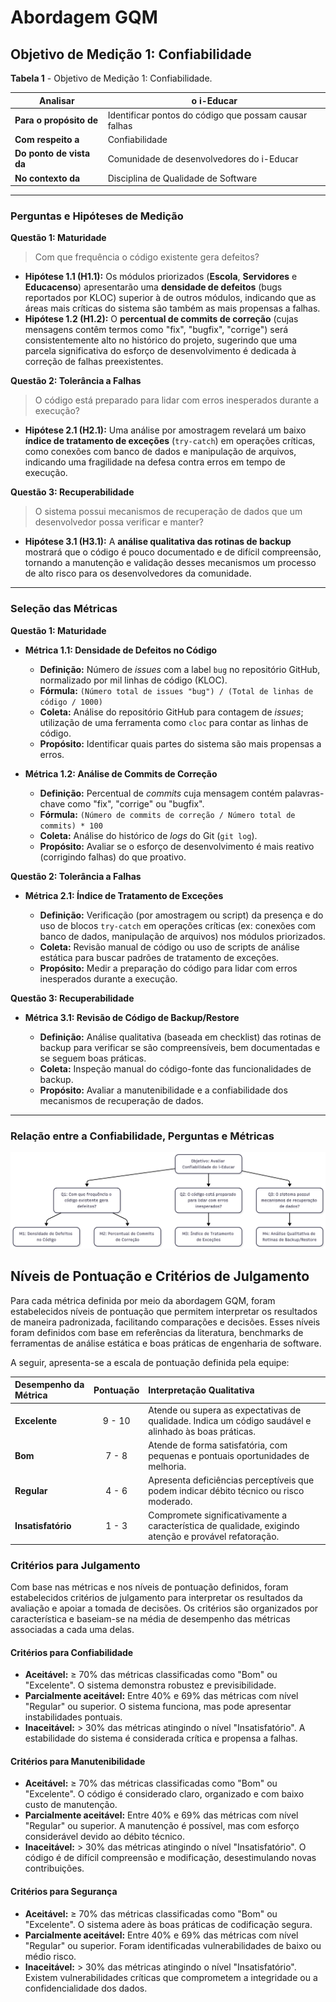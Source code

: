 
# Abordagem GQM

<!-- acho que da pra colocar um texto aqui explicando a metodologia GQM -->

## Objetivo de Medição 1: Confiabilidade

**Tabela 1** - Objetivo de Medição 1: Confiabilidade.

| **Analisar**          | o i-Educar |
|------------------------|------------|
| **Para o propósito de** | Identificar pontos do código que possam causar falhas |
| **Com respeito a**     | Confiabilidade |
| **Do ponto de vista da** | Comunidade de desenvolvedores do i-Educar |
| **No contexto da**     | Disciplina de Qualidade de Software |

---

### Perguntas e Hipóteses de Medição

**Questão 1: Maturidade**
> Com que frequência o código existente gera defeitos?

* **Hipótese 1.1 (H1.1):** Os módulos priorizados (**Escola**, **Servidores** e **Educacenso**) apresentarão uma **densidade de defeitos** (bugs reportados por KLOC) superior à de outros módulos, indicando que as áreas mais críticas do sistema são também as mais propensas a falhas.
* **Hipótese 1.2 (H1.2):** O **percentual de commits de correção** (cujas mensagens contêm termos como "fix", "bugfix", "corrige") será consistentemente alto no histórico do projeto, sugerindo que uma parcela significativa do esforço de desenvolvimento é dedicada à correção de falhas preexistentes.

**Questão 2: Tolerância a Falhas**
> O código está preparado para lidar com erros inesperados durante a execução?

* **Hipótese 2.1 (H2.1):** Uma análise por amostragem revelará um baixo **índice de tratamento de exceções** (`try-catch`) em operações críticas, como conexões com banco de dados e manipulação de arquivos, indicando uma fragilidade na defesa contra erros em tempo de execução.

**Questão 3: Recuperabilidade**
> O sistema possui mecanismos de recuperação de dados que um desenvolvedor possa verificar e manter?

* **Hipótese 3.1 (H3.1):** A **análise qualitativa das rotinas de backup** mostrará que o código é pouco documentado e de difícil compreensão, tornando a manutenção e validação desses mecanismos um processo de alto risco para os desenvolvedores da comunidade.

---

### Seleção das Métricas

**Questão 1: Maturidade**

* **Métrica 1.1: Densidade de Defeitos no Código**
    * **Definição:** Número de *issues* com a label `bug` no repositório GitHub, normalizado por mil linhas de código (KLOC).
    * **Fórmula:** `(Número total de issues "bug") / (Total de linhas de código / 1000)`
    * **Coleta:** Análise do repositório GitHub para contagem de *issues*; utilização de uma ferramenta como `cloc` para contar as linhas de código.
    * **Propósito:** Identificar quais partes do sistema são mais propensas a erros.

* **Métrica 1.2: Análise de Commits de Correção**

    * **Definição:** Percentual de *commits* cuja mensagem contém palavras-chave como "fix", "corrige" ou "bugfix".
    * **Fórmula:** `(Número de commits de correção / Número total de commits) * 100`
    * **Coleta:** Análise do histórico de *logs* do Git (`git log`).
    * **Propósito:** Avaliar se o esforço de desenvolvimento é mais reativo (corrigindo falhas) do que proativo.

**Questão 2: Tolerância a Falhas**

* **Métrica 2.1: Índice de Tratamento de Exceções**

    * **Definição:** Verificação (por amostragem ou script) da presença e do uso de blocos `try-catch` em operações críticas (ex: conexões com banco de dados, manipulação de arquivos) nos módulos priorizados.
    * **Coleta:** Revisão manual de código ou uso de scripts de análise estática para buscar padrões de tratamento de exceções.
    * **Propósito:** Medir a preparação do código para lidar com erros inesperados durante a execução.

**Questão 3: Recuperabilidade**

* **Métrica 3.1: Revisão de Código de Backup/Restore**

    * **Definição:** Análise qualitativa (baseada em checklist) das rotinas de backup para verificar se são compreensíveis, bem documentadas e se seguem boas práticas.
    * **Coleta:** Inspeção manual do código-fonte das funcionalidades de backup.
    * **Propósito:** Avaliar a manutenibilidade e a confiabilidade dos mecanismos de recuperação de dados.

---

### Relação entre a Confiabilidade, Perguntas e Métricas

![Relação entre a Confiabilidade, Perguntas e Métricas](../assets/diagrama_confiabilidade.png)

<!-- AQUI IRIAM OS OUTROS OBJETIVOS DE MEDIÇÃO (MANUTENIBILIDADE E SEGURANÇA) COM SUAS RESPECTIVAS TABELAS, PERGUNTAS, HIPÓTESES, MÉTRICAS E DIAGRAMAS

pensei que esse próximo tópico poderia ser o mesmo para os 3 objetivos de medição, já que a gente vai usar os mesmos níveis de pontuação e critérios de julgamento para todos, então ele fica no final -->

## Níveis de Pontuação e Critérios de Julgamento

Para cada métrica definida por meio da abordagem GQM, foram estabelecidos níveis de pontuação que permitem interpretar os resultados de maneira padronizada, facilitando comparações e decisões. Esses níveis foram definidos com base em referências da literatura, benchmarks de ferramentas de análise estática e boas práticas de engenharia de software.

A seguir, apresenta-se a escala de pontuação definida pela equipe:

| Desempenho da Métrica | Pontuação | Interpretação Qualitativa |
| :--- | :---: | :--- |
| **Excelente** | 9 - 10 | Atende ou supera as expectativas de qualidade. Indica um código saudável e alinhado às boas práticas. |
| **Bom** | 7 - 8 | Atende de forma satisfatória, com pequenas e pontuais oportunidades de melhoria. |
| **Regular** | 4 - 6 | Apresenta deficiências perceptíveis que podem indicar débito técnico ou risco moderado. |
| **Insatisfatório** | 1 - 3 | Compromete significativamente a característica de qualidade, exigindo atenção e provável refatoração. |

### Critérios para Julgamento

Com base nas métricas e nos níveis de pontuação definidos, foram estabelecidos critérios de julgamento para interpretar os resultados da avaliação e apoiar a tomada de decisões. Os critérios são organizados por característica e baseiam-se na média de desempenho das métricas associadas a cada uma delas.

#### Critérios para Confiabilidade
* **Aceitável:** ≥ 70% das métricas classificadas como "Bom" ou "Excelente". O sistema demonstra robustez e previsibilidade.
* **Parcialmente aceitável:** Entre 40% e 69% das métricas com nível "Regular" ou superior. O sistema funciona, mas pode apresentar instabilidades pontuais.
* **Inaceitável:** > 30% das métricas atingindo o nível "Insatisfatório". A estabilidade do sistema é considerada crítica e propensa a falhas.

#### Critérios para Manutenibilidade
* **Aceitável:** ≥ 70% das métricas classificadas como "Bom" ou "Excelente". O código é considerado claro, organizado e com baixo custo de manutenção.
* **Parcialmente aceitável:** Entre 40% e 69% das métricas com nível "Regular" ou superior. A manutenção é possível, mas com esforço considerável devido ao débito técnico.
* **Inaceitável:** > 30% das métricas atingindo o nível "Insatisfatório". O código é de difícil compreensão e modificação, desestimulando novas contribuições.

#### Critérios para Segurança
* **Aceitável:** ≥ 70% das métricas classificadas como "Bom" ou "Excelente". O sistema adere às boas práticas de codificação segura.
* **Parcialmente aceitável:** Entre 40% e 69% das métricas com nível "Regular" ou superior. Foram identificadas vulnerabilidades de baixo ou médio risco.
* **Inaceitável:** > 30% das métricas atingindo o nível "Insatisfatório". Existem vulnerabilidades críticas que comprometem a integridade ou a confidencialidade dos dados.
